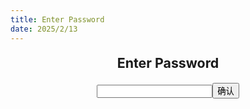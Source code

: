 ```yaml
---
title: Enter Password
date: 2025/2/13
---
```

**<center>Enter Password</center>**
<center>
<form id="form">
    <input type="text" id="pw" name="pw" required><input type="submit" value="确认">
</form>
</center>
<style>
    p {font-size: 14pt;}
    table {font-size: 14pt;}
    li:not(.article-tag-list-item, .aos-init, .aos-animate) {font-size: 14pt;}
    center {font-size: 16pt;}
</style>
<script>
var domain = document.domain;
//alert(domain);
if(domain == "hikariether.github.io")
    document.getElementById("form").action = "../2025/02/12/diary/";
else
    document.getElementById("form").action = "../2025/02/13/diary/";
</script>
